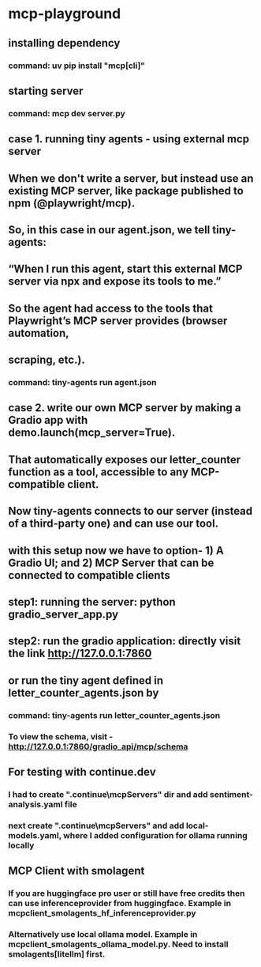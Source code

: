 # mcp-playground

## installing dependency
### command: uv pip install "mcp[cli]"
## starting server
### command: mcp dev server.py
##
## case 1. running tiny agents - using external mcp server
## When we don't write a server, but instead use an existing MCP server, like package published to npm (@playwright/mcp).
## So, in this case in our agent.json, we tell tiny-agents:
## “When I run this agent, start this external MCP server via npx and expose its tools to me.”
## So the agent had access to the tools that Playwright’s MCP server provides (browser automation, 
## scraping, etc.).
### command: tiny-agents run agent.json
##
## case 2. write our own MCP server by making a Gradio app with demo.launch(mcp_server=True).
## That automatically exposes our letter_counter function as a tool, accessible to any MCP-compatible client.
## Now tiny-agents connects to our server (instead of a third-party one) and can use our tool.
## with this setup now we have to option- 1) A Gradio UI; and 2) MCP Server that can be connected to compatible clients
## step1: running the server: python gradio_server_app.py
## step2: run the gradio application: directly visit the link http://127.0.0.1:7860
## or run the tiny agent defined in letter_counter_agents.json by 
### command: tiny-agents run letter_counter_agents.json
### To view the schema, visit - http://127.0.0.1:7860/gradio_api/mcp/schema

## For testing with continue.dev
### I had to create ".continue\mcpServers" dir and add sentiment-analysis.yaml file
### next create ".continue\mcpServers" and add local-models.yaml, where I added configuration for ollama running locally 

## MCP Client with smolagent
### If you are huggingface pro user or still have free credits then can use inferenceprovider from huggingface. Example in mcpclient_smolagents_hf_inferenceprovider.py

### Alternatively use local ollama model. Example in mcpclient_smolagents_ollama_model.py. Need to install smolagents[litellm] first.